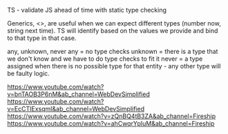 


TS - validate JS ahead of time with static type checking

Generics, <>, are useful when we can expect different types (number now, string next time).
TS will identify based on the values we provide and bind to that type in that case.



any, unknown, never
any = no type checks
unknown = there is a type that we don't know and we have to do type checks to fit it
never = a type assigned when there is no possible type for that entity - any other type will be faulty logic.

https://www.youtube.com/watch?v=bnTAOB3P6nM&ab_channel=WebDevSimplified
https://www.youtube.com/watch?v=EcCTIExsqmI&ab_channel=WebDevSimplified
https://www.youtube.com/watch?v=zQnBQ4tB3ZA&ab_channel=Fireship
https://www.youtube.com/watch?v=ahCwqrYpIuM&ab_channel=Fireship
